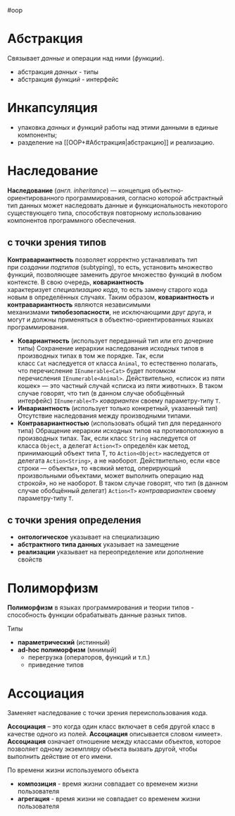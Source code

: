 #oop


# Абстракция

Связывает *данные* и операции над ними (*функции*).

- абстракция *данных* - типы
- абстракция *функций* - интерфейс


# Инкапсуляция

- упаковка *данных* и *функций* работы над этими данными в единые компоненты;
- разделение на [[ООP+#Абстракция|абстракцию]] и реализацию.


# Наследование

**Наследование** (*англ. inheritance*) — концепция объектно-ориентированного программирования, согласно которой абстрактный тип данных может наследовать данные и функциональность некоторого существующего типа, способствуя повторному использованию компонентов программного обеспечения.

## с точки зрения типов

**Контравариантность** позволяет корректно устанавливать тип при *создании подтипов* (subtyping), то есть, установить множество функций, позволяющее заменить другое множество функций в любом контексте. В свою очередь, **ковариантность** характеризует *специализацию кода*, то есть замену старого кода новым в определённых случаях. Таким образом, **ковариантность** и **контравариантность** являются независимыми механизмами **типобезопасности**, не исключающими друг друга, и могут и должны применяться в объектно-ориентированных языках программирования.

- **Ковариантность** (использует переданный тип или его дочерние типы)
	Сохранение иерархии наследования исходных типов в производных типах в том же порядке. Так, если класс `Cat` наследуется от класса `Animal`, то естественно полагать, что перечисление `IEnumerable<Cat>` будет потомком перечисления `IEnumerable<Animal>`. Действительно, «список из пяти кошек» — это частный случай «списка из пяти животных». В таком случае говорят, что тип (в данном случае обобщённый интерфейс) `IEnumerable<T>` *ковариантен* своему параметру-типу `T`.
- **Инвариантность** (использует только конкретный, указанный тип)
	Отсутствие наследования между производными типами.
- **Контравариантностью** (использовать общий тип для переданного типа)
	Обращение иерархии исходных типов на противоположную в производных типах. Так, если класс `String` наследуется от класса `Object`, а делегат `Action<T>` определён как метод, принимающий объект типа T, то `Action<Object>` наследуется от делегата `Action<String>`, а не наоборот. Действительно, если «все строки — объекты», то «всякий метод, оперирующий произвольными объектами, может выполнить операцию над строкой», но не наоборот. В таком случае говорят, что тип (в данном случае обобщённый делегат) `Action<T>` *контравариантен* своему параметру-типу `T`.

## с точки зрения определения

- **онтологическое**
	указывает на специализацию
- **абстрактного типа данных**
	указывает на замещение
- **реализации**
	указывает на переопределение или дополнение свойств


# Полиморфизм

**Полиморфизм** в языках программирования и теории типов - способность функции обрабатывать данные разных типов.

Типы
- **параметрический** (истинный)
- **ad-hoc полиморфизм** (мнимый)
	- перегрузка (операторов, функций и т.п.)
	- приведение типов


# Ассоциация

Заменяет наследование с точки зрения переиспользования кода.

**Ассоциация** – это когда один класс включает в себя другой класс в качестве одного из полей. **Ассоциация** описывается словом «имеет».
**Ассоциация** означает отношение между классами объектов, которое позволяет одному экземпляру объекта вызвать другой, чтобы выполнить действие от его имени.

По времени жизни используемого объекта
- **композиция** - время жизни совпадает со временем жизни пользователя
- **агрегация** - время жизни не совпадает со временем жизни пользователя
